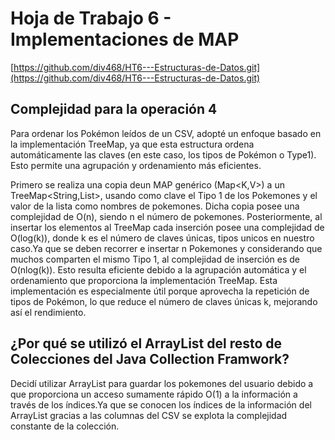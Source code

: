 # Hoja de Trabajo 6 - Implementaciones de MAP
[https://github.com/div468/HT6---Estructuras-de-Datos.git](https://github.com/div468/HT6---Estructuras-de-Datos.git)

## Complejidad para la operación 4

Para ordenar los Pokémon leídos de un CSV, adopté un enfoque basado en la implementación TreeMap, ya que esta estructura ordena automáticamente las claves (en este caso, los tipos de Pokémon o Type1). Esto permite una agrupación y ordenamiento más eficientes. 

Primero se realiza una copia deun MAP genérico (Map<K,V>) a un TreeMap<String,List<K>>, usando como clave el Tipo 1 de los Pokemones y el valor de la lista como nombres de pokemones. Dicha copia posee una complejidad de O(n), siendo n el número de pokemones. Posteriormente, al insertar los elementos al TreeMap cada inserción posee una complejidad de O(log(k)), donde k es el número de claves únicas, tipos unicos en nuestro caso.Ya que se deben recorrer e insertar n Pokemones y considerando que muchos comparten el mismo Tipo 1, al complejidad de inserción es de O(nlog(k)). Esto resulta eficiente debido a la agrupación automática y el ordenamiento que proporciona la implementación TreeMap. Esta implementación es especialmente útil porque aprovecha la repetición de tipos de Pokémon, lo que reduce el número de claves únicas k, mejorando así el rendimiento.

## ¿Por qué se utilizó el ArrayList del resto de Colecciones del Java Collection Framwork?

Decidí utilizar ArrayList para guardar los pokemones del usuario debido a que proporciona un acceso sumamente rápido O(1) a la información a través de los índices.Ya que se conocen los índices de la información del ArrayList gracias a las columnas del CSV se explota la complejidad constante de la colección.
